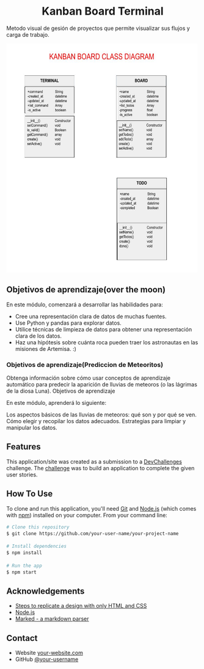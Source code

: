 <!-- Please update value in the {}  -->

<h1 align="center">Kanban Board Terminal</h1>

<p>Metodo visual de gesión de proyectos que permite visualizar sus flujos y carga de trabajo.</p>

<!-- 
<div align="center">
   Solution for a challenge from  <a href="https://learn.microsoft.com/en-us/training/modules/plan-moon-mission-using-python-pandas/1-introduction" target="_blank">Microsoft</a>.
</div> -->


<!-- ![screenshot]() -->
<img src="./uml/class_diagram.jpg" alt="class diagram" width="500" height="600">


<!-- 
<div align="center">
  <h3>
    <a href="https://{your-demo-link.your-domain}">
      Demo
    </a>
    <span> | </span>
    <a href="https://{your-url-to-the-solution}">
      Solution
    </a>
    <span> | </span>
    <a href="https://devchallenges.io/challenges/O2iGT9yBd6xZBrOcVirx">
      Challenge
    </a>
  </h3>
</div>

<!-- TABLE OF CONTENTS -->
<!-- 
## Table of Contents

- [Manejo y representacion de Datos](#overview)
  - [over the moon](#built-with)
- [Aprendizaje Automatico](#features)
  - [prediccion de meteoros](#built-with)
- [How to use](#how-to-use)
- [Contact](#contact)
- [Acknowledgements](#acknowledgements) -->

<!-- OVERVIEW -->

## Objetivos de aprendizaje(over the moon)

En este módulo, comenzará a desarrollar las habilidades para:

- Cree una representación clara de datos de muchas fuentes.
- Use Python y pandas para explorar datos.
- Utilice técnicas de limpieza de datos para obtener una representación clara de los datos.
- Haz una hipótesis sobre cuánta roca pueden traer los astronautas en las misiones de Artemisa. :)

### Objetivos de aprendizaje(Prediccion de Meteoritos)

Obtenga información sobre cómo usar conceptos de aprendizaje automático para predecir la aparición de lluvias de meteoros (o las lágrimas de la diosa Luna).
Objetivos de aprendizaje

En este módulo, aprenderá lo siguiente:

  Los aspectos básicos de las lluvias de meteoros: qué son y por qué se ven.
  Cómo elegir y recopilar los datos adecuados.
  Estrategias para limpiar y manipular los datos.


## Features

<!-- List the features of your application or follow the template. Don't share the figma file here :) -->

This application/site was created as a submission to a [DevChallenges](https://devchallenges.io/challenges) challenge. The [challenge](https://devchallenges.io/challenges/O2iGT9yBd6xZBrOcVirx) was to build an application to complete the given user stories.

## How To Use

<!-- Example: -->

To clone and run this application, you'll need [Git](https://git-scm.com) and [Node.js](https://nodejs.org/en/download/) (which comes with [npm](http://npmjs.com)) installed on your computer. From your command line:

```bash
# Clone this repository
$ git clone https://github.com/your-user-name/your-project-name

# Install dependencies
$ npm install

# Run the app
$ npm start
```

## Acknowledgements

<!-- This section should list any articles or add-ons/plugins that helps you to complete the project. This is optional but it will help you in the future. For example -->

- [Steps to replicate a design with only HTML and CSS](https://devchallenges-blogs.web.app/how-to-replicate-design/)
- [Node.js](https://nodejs.org/)
- [Marked - a markdown parser](https://github.com/chjj/marked)

## Contact

- Website [your-website.com](https://{your-web-site-link})
- GitHub [@your-username](https://{github.com/your-usermame})